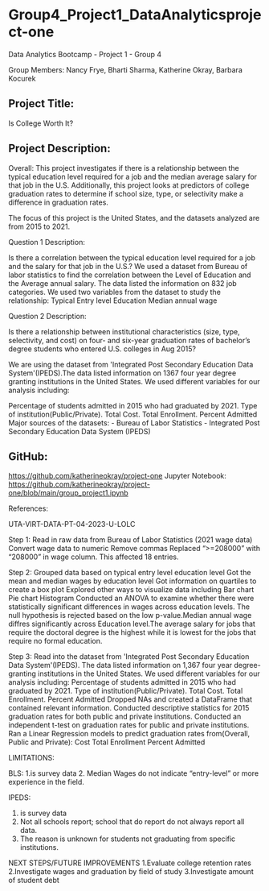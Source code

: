 # Group4_Project1_DataAnalyticsproject-one

Data Analytics Bootcamp - Project 1 - Group 4

Group Members: Nancy Frye, Bharti Sharma, Katherine Okray, Barbara Kocurek

## Project Title:

Is College Worth It? 

## Project Description: 

Overall: This project investigates if there is a relationship between the typical education level required for a job and the median average salary for that job in the U.S. Additionally, this project looks at predictors of college graduation rates to determine if school size, type, or selectivity make a difference in graduation rates.

The focus of this project is the United States, and the datasets analyzed are from 2015 to 2021.

Question 1 Description:

Is there a correlation between the typical education level required for a job and the salary for that job in the U.S.? We used a dataset from Bureau of labor statistics to find the correlation between the Level of Education and the Average annual salary. The data listed the information on 832 job categories. We used two variables from the dataset to study the relationship: Typical Entry level Education Median annual wage

Question 2 Description:

Is there a relationship between institutional characteristics (size, type, selectivity, and cost) on four- and six-year graduation rates of bachelor’s degree students who entered U.S. colleges in Aug 2015?

We are using the dataset from 'Integrated Post Secondary Education Data System'(IPEDS).The data listed information on 1367 four year degree granting institutions in the United States. We used different variables for our analysis including:

Percentage of students admitted in 2015 who had graduated by 2021.
Type of institution(Public/Private).
Total Cost.
Total Enrollment.
Percent Admitted
Major sources of the datasets: - Bureau of Labor Statistics - Integrated Post Secondary Education Data System (IPEDS)

## GitHub:
https://github.com/katherineokray/project-one
Jupyter Notebook: https://github.com/katherineokray/project-one/blob/main/group_project1.ipynb

References: 

UTA-VIRT-DATA-PT-04-2023-U-LOLC

Step 1: Read in raw data from Bureau of Labor Statistics (2021 wage data) Convert wage data to numeric Remove commas Replaced “>=208000” with “208000” in wage column. This affected 18 entries.

Step 2: Grouped data based on typical entry level education level Got the mean and median wages by education level Got information on quartiles to create a box plot Explored other ways to visualize data including Bar chart Pie chart Histogram Conducted an ANOVA to examine whether there were statistically significant differences in wages across education levels. The null hypothesis is rejected based on the low p-value.Median annual wage diffres significantly across Education level.The average salary for jobs that require the doctoral degree is the highest while it is lowest for the jobs that require no formal education.

Step 3: Read into the dataset from 'Integrated Post Secondary Education Data System'(IPEDS). The data listed information on 1,367 four year degree-granting institutions in the United States. We used different variables for our analysis including: Percentage of students admitted in 2015 who had graduated by 2021. Type of institution(Public/Private). Total Cost. Total Enrollment. Percent Admitted Dropped NAs and created a DataFrame that contained relevant information. Conducted descriptive statistics for 2015 graduation rates for both public and private institutions. Conducted an independent t-test on graduation rates for public and private institutions. Ran a Linear Regression models to predict graduation rates from(Overall, Public and Private): Cost Total Enrollment Percent Admitted

LIMITATIONS: 

BLS: 
1.is survey data
2. Median Wages do not indicate “entry-level” or more experience in the field. 

IPEDS:
1. is survey data
2. Not all schools report; school that do report do not always report all data.
3. The reason is unknown for students not graduating from specific institutions.
   
NEXT STEPS/FUTURE IMPROVEMENTS 
1.Evaluate college retention rates 
2.Investigate wages and graduation by field of study 
3.Investigate amount of student debt
